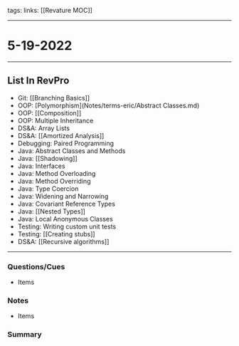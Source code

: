 tags:
links: [[Revature MOC]]

---

# 5-19-2022

---

## List In RevPro
- Git: [[Branching Basics]] 
- OOP: [Polymorphism](Notes/terms-eric/Abstract Classes.md)
- OOP: [[Composition]] 
- OOP: Multiple Inheritance 
- DS&A: Array Lists 
- DS&A: [[Amortized Analysis]] 
- Debugging: Paired Programming 
- Java: Abstract Classes and Methods 
- Java: [[Shadowing]] 
- Java: Interfaces 
- Java: Method Overloading 
- Java: Method Overriding 
- Java: Type Coercion 
- Java: Widening and Narrowing 
- Java: Covariant Reference Types 
- Java: [[Nested Types]] 
- Java: Local Anonymous Classes 
- Testing: Writing custom unit tests 
- Testing: [[Creating stubs]] 
- DS&A: [[Recursive algorithms]]

---

 ### Questions/Cues
- Items


### Notes
- Items


### Summary 
